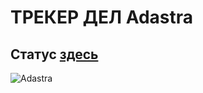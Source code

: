 # ТРЕКЕР ДЕЛ Adastra
## Статус [здесь](https://bitbucket.org/Eugene_Kachanovski/isp_business_tracker/src/eb26ccf1a17198561f62d503f91d77352702045b/STATUS.md?at=master&fileviewer=file-view-default "STATUS.md")
![Adastra](https://tmpfilecdn.freelogodesign.org/afafd6ac-e1e3-4700-87c1-1be2c602d3db.png)